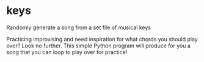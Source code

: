 # keys
Randomly generate a song from a set file of musical keys


Practicing improvising and need inspiration for what chords you should play over? Look no further. This simple Python program will produce for you a song that you can loop to play over for practice!
